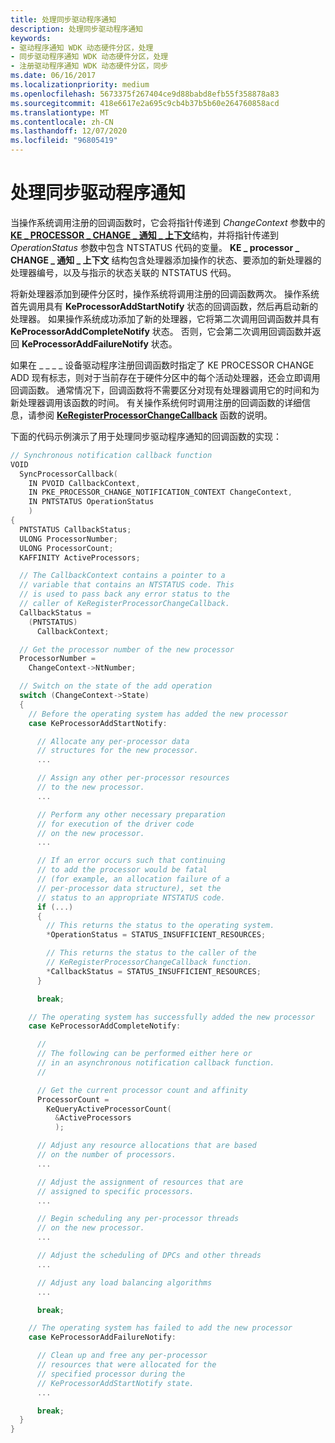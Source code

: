 ```yaml
---
title: 处理同步驱动程序通知
description: 处理同步驱动程序通知
keywords:
- 驱动程序通知 WDK 动态硬件分区，处理
- 同步驱动程序通知 WDK 动态硬件分区，处理
- 注册驱动程序通知 WDK 动态硬件分区，同步
ms.date: 06/16/2017
ms.localizationpriority: medium
ms.openlocfilehash: 5673375f267404ce9d88babd8efb55f358878a83
ms.sourcegitcommit: 418e6617e2a695c9cb4b37b5b60e264760858acd
ms.translationtype: MT
ms.contentlocale: zh-CN
ms.lasthandoff: 12/07/2020
ms.locfileid: "96805419"
---
```

# <a name="processing-a-synchronous-driver-notification"></a>处理同步驱动程序通知


当操作系统调用注册的回调函数时，它会将指针传递到 *ChangeContext* 参数中的 [**KE \_ PROCESSOR \_ CHANGE \_ 通知 \_ 上下文**](/windows-hardware/drivers/ddi/wdm/ns-wdm-_ke_processor_change_notify_context)结构，并将指针传递到 *OperationStatus* 参数中包含 NTSTATUS 代码的变量。 **KE \_ processor \_ CHANGE \_ 通知 \_ 上下文** 结构包含处理器添加操作的状态、要添加的新处理器的处理器编号，以及与指示的状态关联的 NTSTATUS 代码。

将新处理器添加到硬件分区时，操作系统将调用注册的回调函数两次。 操作系统首先调用具有 **KeProcessorAddStartNotify** 状态的回调函数，然后再启动新的处理器。 如果操作系统成功添加了新的处理器，它将第二次调用回调函数并具有 **KeProcessorAddCompleteNotify** 状态。 否则，它会第二次调用回调函数并返回 **KeProcessorAddFailureNotify** 状态。

如果在 \_ \_ \_ \_ 设备驱动程序注册回调函数时指定了 KE PROCESSOR CHANGE ADD 现有标志，则对于当前存在于硬件分区中的每个活动处理器，还会立即调用回调函数。 通常情况下，回调函数将不需要区分对现有处理器调用它的时间和为新处理器调用该函数的时间。 有关操作系统何时调用注册的回调函数的详细信息，请参阅 [**KeRegisterProcessorChangeCallback**](/windows-hardware/drivers/ddi/wdm/nf-wdm-keregisterprocessorchangecallback) 函数的说明。

下面的代码示例演示了用于处理同步驱动程序通知的回调函数的实现：

```cpp
// Synchronous notification callback function
VOID
  SyncProcessorCallback(
    IN PVOID CallbackContext,
    IN PKE_PROCESSOR_CHANGE_NOTIFICATION_CONTEXT ChangeContext,
    IN PNTSTATUS OperationStatus
    )
{
  PNTSTATUS CallbackStatus;
  ULONG ProcessorNumber;
  ULONG ProcessorCount;
  KAFFINITY ActiveProcessors;

  // The CallbackContext contains a pointer to a
  // variable that contains an NTSTATUS code. This
  // is used to pass back any error status to the
  // caller of KeRegisterProcessorChangeCallback.
  CallbackStatus =
    (PNTSTATUS)
      CallbackContext;

  // Get the processor number of the new processor
  ProcessorNumber =
    ChangeContext->NtNumber;

  // Switch on the state of the add operation
  switch (ChangeContext->State)
  {
    // Before the operating system has added the new processor
    case KeProcessorAddStartNotify:

      // Allocate any per-processor data
      // structures for the new processor.
      ...

      // Assign any other per-processor resources
      // to the new processor.
      ...

      // Perform any other necessary preparation
      // for execution of the driver code
      // on the new processor.
      ...

      // If an error occurs such that continuing
      // to add the processor would be fatal
      // (for example, an allocation failure of a
      // per-processor data structure), set the
      // status to an appropriate NTSTATUS code.
      if (...)
      {
        // This returns the status to the operating system.
        *OperationStatus = STATUS_INSUFFICIENT_RESOURCES;

        // This returns the status to the caller of the
        // KeRegisterProcessorChangeCallback function.
        *CallbackStatus = STATUS_INSUFFICIENT_RESOURCES;
      }

      break;

    // The operating system has successfully added the new processor
    case KeProcessorAddCompleteNotify:

      //
      // The following can be performed either here or
      // in an asynchronous notification callback function.
      //

      // Get the current processor count and affinity
      ProcessorCount =
        KeQueryActiveProcessorCount(
          &ActiveProcessors
          );

      // Adjust any resource allocations that are based
      // on the number of processors.
      ...

      // Adjust the assignment of resources that are
      // assigned to specific processors.
      ...

      // Begin scheduling any per-processor threads
      // on the new processor.
      ...

      // Adjust the scheduling of DPCs and other threads
      ...

      // Adjust any load balancing algorithms
      ...

      break;

    // The operating system has failed to add the new processor
    case KeProcessorAddFailureNotify:

      // Clean up and free any per-processor
      // resources that were allocated for the
      // specified processor during the
      // KeProcessorAddStartNotify state.
      ...

      break;
  }
}
```

 

